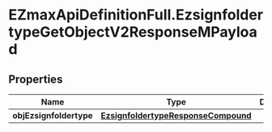 # EZmaxApiDefinitionFull.EzsignfoldertypeGetObjectV2ResponseMPayload

## Properties

Name | Type | Description | Notes
------------ | ------------- | ------------- | -------------
**objEzsignfoldertype** | [**EzsignfoldertypeResponseCompound**](EzsignfoldertypeResponseCompound.md) |  | 


